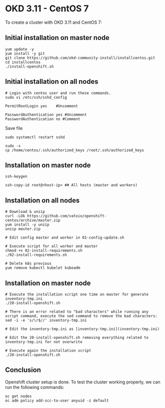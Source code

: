 # OKD 3.11 - CentOS 7

To create a cluster with OKD 3.11 and CentOS 7:

## Initial installation on master node

```
yum update -y
yum install -y git
git clone https://github.com/okd-community-install/installcentos.git
cd installcentos
./install-openshift.sh
```

## Initial installation on all nodes

```
# Login with centos user and run these commands.
sudo vi /etc/ssh/sshd_config

PermitRootLogin yes    #Uncomment

PasswordAuthentication yes #Uncomment 
PasswordAuthentication no #Comment
```

Save file

```
sudo systemctl restart sshd

sudo -s
cp /home/centos/.ssh/authorized_keys /root/.ssh/authorized_keys
```

## Installation on master node
```
ssh-keygen

ssh-copy-id root@<host-ip> ## All hosts (master and workers)
```

## Installation on all nodes 
```
# Download & unzip
curl -LOk https://github.com/vatoio/openshift-centos/archive/master.zip
yum install -y unzip
unzip master.zip

# Edit config master and worker in 01-config-update.sh

# Execute script for all worker and master 
chmod +x 02-install-requirements.sh
./02-install-requirements.sh

# Delete k8s previous 
yum remove kubectl kubelet kubeadm

```

## Installation on master node
```
# Execute the installation script one time on master for generate inventory-tmp.ini
./20-install-openshift.sh

# There is an error related to "bad characters" while running any script command, execute the sed command to remove the bad characters:
sed -i -e 's/\r$//' inventory-tmp.ini

# Edit the inventory-tmp.ini as [inventory-tmp.ini](inventory-tmp.ini) 

# Edit the 20-install-openshift.sh removing everything related to inventory-tmp.ini for not overwrite 

# Execute again the installation script
./20-install-openshift.sh
```

## Conclusion
Openshift cluster setup is done. To test the cluster working properly, we can run the following commands:
```
oc get nodes
oc adm policy add-scc-to-user anyuid -z default
```

